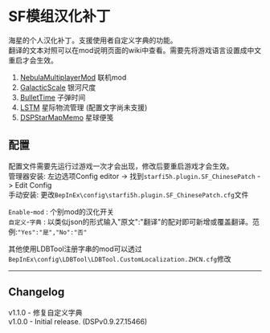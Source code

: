 # SF模组汉化补丁

海星的个人汉化补丁。支援使用者自定义字典的功能。  
翻译的文本对照可以在mod说明页面的wiki中查看。需要先将游戏语言设置成中文重启才会生效。  
1. [NebulaMultiplayerMod](https://dsp.thunderstore.io/package/nebula/NebulaMultiplayerMod/) 联机mod  
2. [GalacticScale](https://dsp.thunderstore.io/package/Galactic_Scale/GalacticScale/) 银河尺度  
3. [BulletTime](https://dsp.thunderstore.io/package/starfi5h/BulletTime/) 子弹时间  
4. [LSTM](https://dsp.thunderstore.io/package/hetima/LSTM/) 星际物流管理 (配置文字尚未支援)  
5. [DSPStarMapMemo](https://dsp.thunderstore.io/package/appuns/DSPStarMapMemo/) 星球便笺  

## 配置   
配置文件需要先运行过游戏一次才会出现，修改后要重启游戏才会生效。  
管理器安装: 左边选项Config editor -> 找到`starfi5h.plugin.SF_ChinesePatch` -> Edit Config  
手动安装: 更改`BepInEx\config\starfi5h.plugin.SF_ChinesePatch.cfg`文件  

`Enable`-`mod` : 个别mod的汉化开关  
`自定义`-`字典` : 以类似json的形式输入"原文":"翻译"的配对即可新增或覆盖翻译。范例:```"Yes":"是","No":"否"```  

其他使用LDBTool注册字串的mod可以透过`BepInEx\config\LDBTool\LDBTool.CustomLocalization.ZHCN.cfg`修改  

----

## Changelog

v1.1.0 - 修复自定义字典  
v1.0.0 - Initial release. (DSPv0.9.27.15466)  